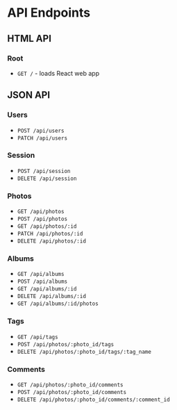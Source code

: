 # API Endpoints

## HTML API

### Root

- `GET /` - loads React web app

## JSON API

### Users

- `POST /api/users`
- `PATCH /api/users`

### Session

- `POST /api/session`
- `DELETE /api/session`

### Photos

- `GET /api/photos`
- `POST /api/photos`
- `GET /api/photos/:id`
- `PATCH /api/photos/:id`
- `DELETE /api/photos/:id`

### Albums

- `GET /api/albums`
- `POST /api/albums`
- `GET /api/albums/:id`
- `DELETE /api/albums/:id`
- `GET /api/albums/:id/photos`

### Tags

- `GET /api/tags`
- `POST /api/photos/:photo_id/tags`
- `DELETE /api/photos/:photo_id/tags/:tag_name`
<!-- query string -->
### Comments

- `GET /api/photos/:photo_id/comments`
- `POST /api/photos/:photo_id/comments`
- `DELETE /api/photos/:photo_id/comments/:comment_id`
